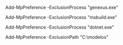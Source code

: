 Add-MpPreference -ExclusionProcess "genexus.exe"

Add-MpPreference -ExclusionProcess "msbuild.exe"

Add-MpPreference -ExclusionProcess "dotnet.exe"

Add-MpPreference -ExclusionPath "C:\modelos"


